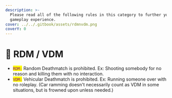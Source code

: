 ```yaml
---
description: >-
  Please read all of the following rules in this category to further your
  gameplay experience.
cover: ../../.gitbook/assets/rdmnvdm.png
coverY: 0
---
```


# 🚷 RDM / VDM



* <mark style="color:purple;">`RDM:`</mark> <mark style="color:blue;"></mark> Random Deathmatch is prohibited. Ex: Shooting somebody for no reason and killing them with no interaction.
* <mark style="color:purple;">`VDM:`</mark> Vehicular Deathmatch is prohibited. Ex: Running someone over with no roleplay. (Car ramming doesn't necessarily count as VDM in some situations, but is frowned upon unless needed.)
